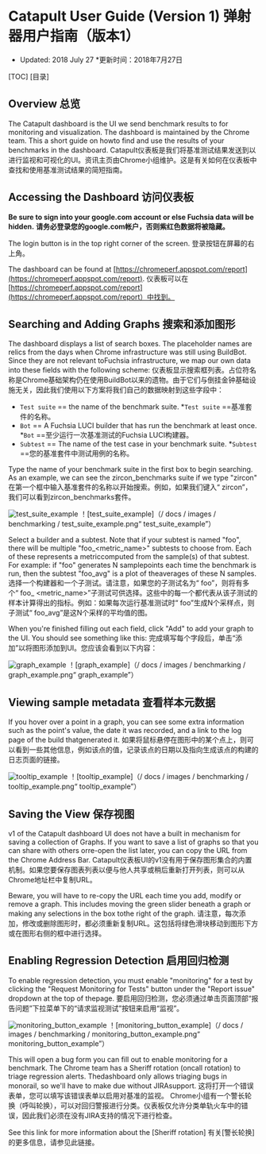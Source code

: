  
# Catapult User Guide (Version 1)  弹射器用户指南（版本1） 

 
* Updated: 2018 July 27  *更新时间：2018年7月27日

[TOC]  [目录]

 
## Overview  总览 

The Catapult dashboard is the UI we send benchmark results to for monitoring and visualization.  The dashboard is maintained by the Chrome team.  This a short guide on howto find and use the results of your benchmarks in the dashboard. Catapult仪表板是我们将基准测试结果发送到以进行监视和可视化的UI。资讯主页由Chrome小组维护。这是有关如何在仪表板中查找和使用基准测试结果的简短指南。

 

 
## Accessing the Dashboard  访问仪表板 

**Be sure to sign into your google.com account or else Fuchsia data will be hidden.**  **请务必登录您的google.com帐户，否则紫红色数据将被隐藏。**

The login button is in the top right corner of the screen.  登录按钮在屏幕的右上角。

The dashboard can be found at [https://chromeperf.appspot.com/report](https://chromeperf.appspot.com/report).  仪表板可以在[https://chromeperf.appspot.com/report](https://chromeperf.appspot.com/report）中找到。

 

 
## Searching and Adding Graphs  搜索和添加图形 

The dashboard displays a list of search boxes.  The placeholder names are relics from the days when Chrome infrastructure was still using BuildBot.  Since they are not relevant toFuchsia infrastructure, we map our own data into these fields with the following scheme: 仪表板显示搜索框列表。占位符名称是Chrome基础架构仍在使用BuildBot以来的遗物。由于它们与倒挂金钟基础设施无关，因此我们使用以下方案将我们自己的数据映射到这些字段中：

 
* `Test suite` == the name of the benchmark suite.  *`Test suite` ==基准套件的名称。
* `Bot` == A Fuchsia LUCI builder that has run the benchmark at least once.  *`Bot` ==至少运行一次基准测试的Fuchsia LUCI构建器。
* `Subtest` == The name of the test case in your benchmark suite.  *`Subtest` ==您的基准套件中测试用例的名称。

Type the name of your benchmark suite in the first box to begin searching.   As an example, we can see the zircon_benchmarks suite if we type "zircon" 在第一个框中输入基准套件的名称以开始搜索。例如，如果我们键入“ zircon”，我们可以看到zircon_benchmarks套件。

![test_suite_example](/docs/images/benchmarking/test_suite_example.png "test_suite_example")  ！[test_suite_example]（/ docs / images / benchmarking / test_suite_example.png“ test_suite_example”）

Select a builder and a subtest.  Note that if your subtest is named "foo", there will be multiple "foo_<metric_name>" subtests to choose from.  Each of these represents a metriccomputed from the sample(s) of that subtest.   For example: if "foo" generates N samplepoints each time the benchmark is run, then the subtest "foo_avg" is a plot of theaverages of these N samples. 选择一个构建器和一个子测试。请注意，如果您的子测试名为“ foo”，则将有多个“ foo_ <metric_name>”子测试可供选择。这些中的每一个都代表从该子测试的样本计算得出的指标。例如：如果每次运行基准测试时“ foo”生成N个采样点，则子测试“ foo_avg”是这N个采样的平均值的图。

When you're finished filling out each field, click "Add" to add your graph to the UI. You should see something like this: 完成填写每个字段后，单击“添加”以将图形添加到UI。您应该会看到以下内容：

![graph_example](/docs/images/benchmarking/graph_example.png "graph_example")  ！[graph_example]（/ docs / images / benchmarking / graph_example.png“ graph_example”）

 

 
## Viewing sample metadata  查看样本元数据 

If you hover over a point in a graph, you can see some extra information such as the point's value, the date it was recorded, and a link to the log page of the build thatgenerated it. 如果将鼠标悬停在图形中的某个点上，则可以看到一些其他信息，例如该点的值，记录该点的日期以及指向生成该点的构建的日志页面的链接。

![tooltip_example](/docs/images/benchmarking/tooltip_example.png "tooltip_example")  ！[tooltip_example]（/ docs / images / benchmarking / tooltip_example.png“ tooltip_example”）

 

 
## Saving the View  保存视图 

v1 of the Catapult dashboard UI does not have a built in mechanism for saving a collection of Graphs.  If you want to save a list of graphs so that you can share with others orre-open the list later, you can copy the URL from the Chrome Address Bar. Catapult仪表板UI的v1没有用于保存图形集合的内置机制。如果您要保存图表列表以便与他人共享或稍后重新打开列表，则可以从Chrome地址栏中复制URL。

Beware, you will have to re-copy the URL each time you add, modify or remove a graph. This includes moving the green slider beneath a graph or making any selections in the box tothe right of the graph. 请注意，每次添加，修改或删除图形时，都必须重新复制URL。这包括将绿色滑块移动到图形下方或在图形右侧的框中进行选择。

 

 
## Enabling Regression Detection  启用回归检测 

To enable regression detection, you must enable "monitoring" for a test by clicking the "Request Monitoring for Tests" button under the "Report issue" dropdown at the top of thepage. 要启用回归检测，您必须通过单击页面顶部“报告问题”下拉菜单下的“请求监视测试”按钮来启用“监视”。

![monitoring_button_example](/docs/images/benchmarking/monitoring_button_example.png "monitoring_button_example")  ！[monitoring_button_example]（/ docs / images / benchmarking / monitoring_button_example.png“ monitoring_button_example”）

This will open a bug form you can fill out to enable monitoring for a benchmark.  The Chrome team has a Sheriff rotation (oncall rotation) to triage regression alerts.  Thedashboard only allows triaging bugs in monorail, so we'll have to make due without JIRAsupport. 这将打开一个错误表单，您可以填写该错误表单以启用对基准的监视。 Chrome小组有一个警长轮换（呼叫轮换），可以对回归警报进行分类。仪表板仅允许分类单轨火车中的错误，因此我们必须在没有JIRA支持的情况下进行检查。

See this link for more information about the [Sheriff rotation]  有关[警长轮换]的更多信息，请参见此链接。

